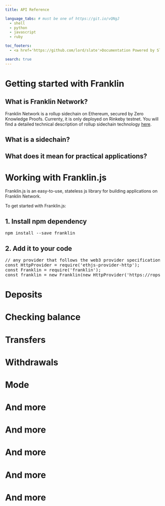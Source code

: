 ```yaml
---
title: API Reference

language_tabs: # must be one of https://git.io/vQNgJ
  - shell
  - python
  - javascript
  - ruby

toc_footers:
  - <a href='https://github.com/lord/slate'>Documentation Powered by Slate</a>

search: true
---
```


# Getting started with Franklin

## What is Franklin Network?

Franklin Network is a rollup sidechain on Ethereum, secured by Zero Knowledge Proofs. Currenty, it is only deployed on Rinkeby testnet. You will find a detailed technical description of rollup sidechain technology [here](https://medium.com/matter-labs/introducing-matter-testnet-502fab5a6f17).

## What is a sidechain?

## What does it mean for practical applications?

# Working with Franklin.js

Franklin.js is an easy-to-use, stateless js library for building applications on Franklin Network.

To get started with Franklin.js:

## 1. Install npm dependency

<pre class="center-column">
npm install --save franklin 
</pre>

## 2. Add it to your code

<pre class="center-column">
// any provider that follows the web3 provider specification:
const HttpProvider = require('ethjs-provider-http');
const Franklin = require('franklin');
const franklin = new Franklin(new HttpProvider('https://ropsten.infura.io'));
</pre>

# Deposits

# Checking balance

# Transfers

# Withdrawals

# Mode

# And more

# And more

# And more

# And more

# And more